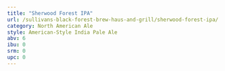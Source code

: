 ```yaml
---
title: "Sherwood Forest IPA"
url: /sullivans-black-forest-brew-haus-and-grill/sherwood-forest-ipa/
category: North American Ale
style: American-Style India Pale Ale
abv: 6
ibu: 0
srm: 0
upc: 0
---
```


